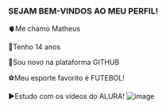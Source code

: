 ### SEJAM BEM-VINDOS AO MEU PERFIL!

🫀Me chamo Matheus

🙂Tenho 14 anos

🤡Sou novo na plataforma GITHUB

⚽Meu esporte favorito é FUTEBOL!

▶️Estudo com os vídeos do ALURA!
![image](https://github.com/otheuzz/otheuzz/assets/132668255/2e2359f2-dff9-4783-9760-cf5cc948bc8c)
